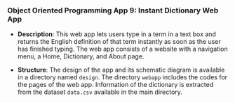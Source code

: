 ### Object Oriented Programming App 9: Instant Dictionary Web App

- **Description**: This web app lets users type in a term in a text box and returns the English definition
of that term instantly as soon as the user has finished typing. The web app consists of a website with
a navigation menu, a Home, Dictionary, and About page.

- **Structure**: The design of the app and its schematic diagram
is available in a directory named `design`. The directory 
`webapp` includes the codes for the pages of the web app. 
Information of the dictionary is extracted from the dataset
`data.csv` available in the main directory. 